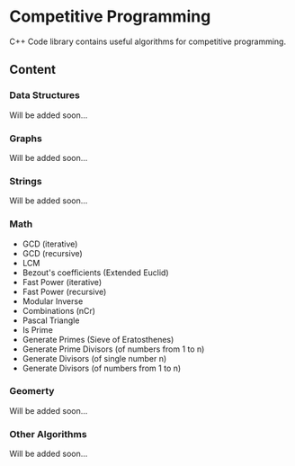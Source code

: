 # Competitive Programming

C++ Code library contains useful algorithms for competitive programming.

## Content

### Data Structures
Will be added soon...

### Graphs
Will be added soon...

### Strings
Will be added soon...

### Math
- GCD (iterative)
- GCD (recursive)
- LCM
- Bezout's coefficients (Extended Euclid)
- Fast Power (iterative)
- Fast Power (recursive)
- Modular Inverse
- Combinations (nCr)
- Pascal Triangle
- Is Prime
- Generate Primes (Sieve of Eratosthenes)
- Generate Prime Divisors (of numbers from 1 to n)
- Generate Divisors (of single number n)
- Generate Divisors (of numbers from 1 to n)

### Geomerty
Will be added soon...

### Other Algorithms
Will be added soon...